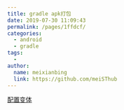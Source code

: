 ```yaml
---
title: gradle apk打包
date: 2019-07-30 11:09:43
permalink: /pages/1ffdcf/
categories:
  - android
  - gradle
tags:
  - 
author: 
  name: meixianbing
  link: https://github.com/meiSThub
---
```

[配置变体](https://developer.android.com/studio/build/build-variants?hl=zh-cn)
